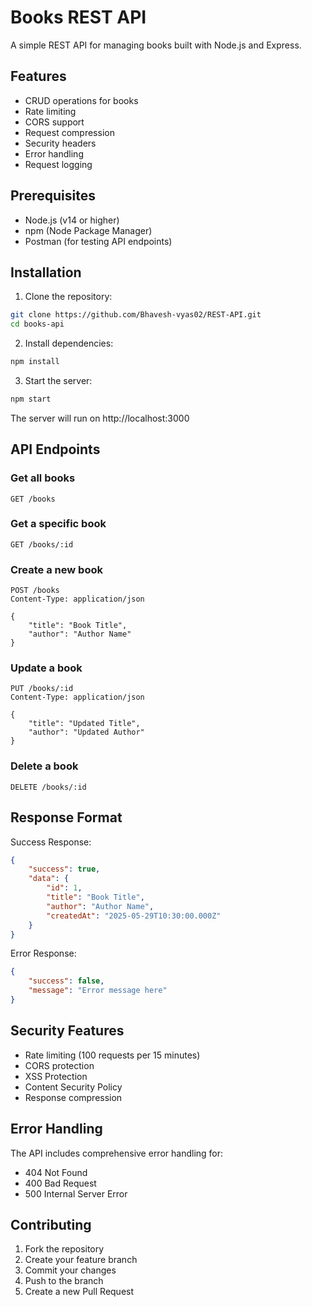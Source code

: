 # Books REST API

A simple REST API for managing books built with Node.js and Express.

## Features

- CRUD operations for books
- Rate limiting
- CORS support
- Request compression
- Security headers
- Error handling
- Request logging

## Prerequisites

- Node.js (v14 or higher)
- npm (Node Package Manager)
- Postman (for testing API endpoints)

## Installation

1. Clone the repository:
```bash
git clone https://github.com/Bhavesh-vyas02/REST-API.git
cd books-api
```

2. Install dependencies:
```bash
npm install
```

3. Start the server:
```bash
npm start
```

The server will run on http://localhost:3000

## API Endpoints

### Get all books
```http
GET /books
```

### Get a specific book
```http
GET /books/:id
```

### Create a new book
```http
POST /books
Content-Type: application/json

{
    "title": "Book Title",
    "author": "Author Name"
}
```

### Update a book
```http
PUT /books/:id
Content-Type: application/json

{
    "title": "Updated Title",
    "author": "Updated Author"
}
```

### Delete a book
```http
DELETE /books/:id
```

## Response Format

Success Response:
```json
{
    "success": true,
    "data": {
        "id": 1,
        "title": "Book Title",
        "author": "Author Name",
        "createdAt": "2025-05-29T10:30:00.000Z"
    }
}
```

Error Response:
```json
{
    "success": false,
    "message": "Error message here"
}
```

## Security Features

- Rate limiting (100 requests per 15 minutes)
- CORS protection
- XSS Protection
- Content Security Policy
- Response compression

## Error Handling

The API includes comprehensive error handling for:
- 404 Not Found
- 400 Bad Request
- 500 Internal Server Error

## Contributing

1. Fork the repository
2. Create your feature branch
3. Commit your changes
4. Push to the branch
5. Create a new Pull Request